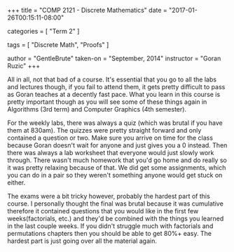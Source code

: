+++
title = "COMP 2121 - Discrete Mathematics"
date = "2017-01-26T00:15:11-08:00"

categories = [
  "Term 2"
]

tags = [
  "Discrete Math",
  "Proofs"
]

author = "GentleBrute"
taken-on = "September, 2014"
instructor = "Goran Ruzic"
+++

All in all, not that bad of a course. It's essential that you go to all the labs and lectures though, if you fail to attend them, it gets pretty difficult to pass as Goran teaches at a decently fast pace. What you learn in this course is pretty important though as you will see some of these things again in Algorithms (3rd term) and Computer Graphics (4th semester).

For the weekly labs, there was always a quiz (which was brutal if you have them at 830am). The quizzes were pretty straight forward and only contained a question or two. Make sure you arrive on time for the class because Goran doesn't wait for anyone and just gives you a 0 instead. Then there was always a lab worksheet that everyone would just slowly work through. There wasn't much homework that you'd go home and do really so it was pretty relaxing because of that. We did get some assignments, which you can do in a pair so they weren't something anyone would get stuck on either.

The exams were a bit tricky however, probably the hardest part of this course. I personally thought the final was brutal because it was cumulative therefore it contained questions that you would like in the first few weeks(factorials, etc.) and they'd be combined with the things you learned in the last couple weeks. If you didn't struggle much with factorials and permutations chapters then you should be able to get 80%+ easy. The hardest part is just going over all the material again.
